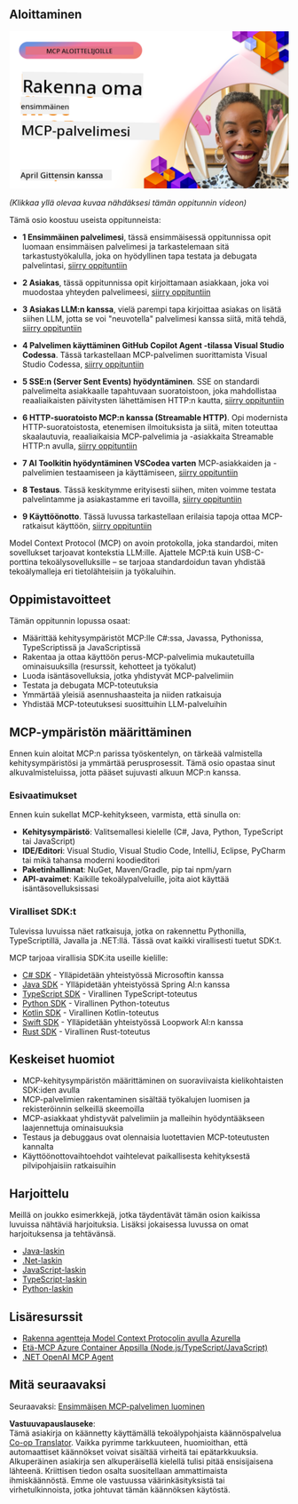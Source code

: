 <!--
CO_OP_TRANSLATOR_METADATA:
{
  "original_hash": "858362ce0118de3fec0f9114bf396101",
  "translation_date": "2025-08-18T16:12:52+00:00",
  "source_file": "03-GettingStarted/README.md",
  "language_code": "fi"
}
-->
## Aloittaminen  

[![Luo ensimmäinen MCP-palvelimesi](../../../translated_images/04.0ea920069efd979a0b2dad51e72c1df7ead9c57b3305796068a6cee1f0dd6674.fi.png)](https://youtu.be/sNDZO9N4m9Y)

_(Klikkaa yllä olevaa kuvaa nähdäksesi tämän oppitunnin videon)_

Tämä osio koostuu useista oppitunneista:

- **1 Ensimmäinen palvelimesi**, tässä ensimmäisessä oppitunnissa opit luomaan ensimmäisen palvelimesi ja tarkastelemaan sitä tarkastustyökalulla, joka on hyödyllinen tapa testata ja debugata palvelintasi, [siirry oppituntiin](01-first-server/README.md)

- **2 Asiakas**, tässä oppitunnissa opit kirjoittamaan asiakkaan, joka voi muodostaa yhteyden palvelimeesi, [siirry oppituntiin](02-client/README.md)

- **3 Asiakas LLM:n kanssa**, vielä parempi tapa kirjoittaa asiakas on lisätä siihen LLM, jotta se voi "neuvotella" palvelimesi kanssa siitä, mitä tehdä, [siirry oppituntiin](03-llm-client/README.md)

- **4 Palvelimen käyttäminen GitHub Copilot Agent -tilassa Visual Studio Codessa**. Tässä tarkastellaan MCP-palvelimen suorittamista Visual Studio Codessa, [siirry oppituntiin](04-vscode/README.md)

- **5 SSE:n (Server Sent Events) hyödyntäminen**. SSE on standardi palvelimelta asiakkaalle tapahtuvaan suoratoistoon, joka mahdollistaa reaaliaikaisten päivitysten lähettämisen HTTP:n kautta, [siirry oppituntiin](05-sse-server/README.md)

- **6 HTTP-suoratoisto MCP:n kanssa (Streamable HTTP)**. Opi modernista HTTP-suoratoistosta, etenemisen ilmoituksista ja siitä, miten toteuttaa skaalautuvia, reaaliaikaisia MCP-palvelimia ja -asiakkaita Streamable HTTP:n avulla, [siirry oppituntiin](06-http-streaming/README.md)

- **7 AI Toolkitin hyödyntäminen VSCodea varten** MCP-asiakkaiden ja -palvelimien testaamiseen ja käyttämiseen, [siirry oppituntiin](07-aitk/README.md)

- **8 Testaus**. Tässä keskitymme erityisesti siihen, miten voimme testata palvelintamme ja asiakastamme eri tavoilla, [siirry oppituntiin](08-testing/README.md)

- **9 Käyttöönotto**. Tässä luvussa tarkastellaan erilaisia tapoja ottaa MCP-ratkaisut käyttöön, [siirry oppituntiin](09-deployment/README.md)

Model Context Protocol (MCP) on avoin protokolla, joka standardoi, miten sovellukset tarjoavat kontekstia LLM:ille. Ajattele MCP:tä kuin USB-C-porttina tekoälysovelluksille – se tarjoaa standardoidun tavan yhdistää tekoälymalleja eri tietolähteisiin ja työkaluihin.

## Oppimistavoitteet

Tämän oppitunnin lopussa osaat:

- Määrittää kehitysympäristöt MCP:lle C#:ssa, Javassa, Pythonissa, TypeScriptissä ja JavaScriptissä
- Rakentaa ja ottaa käyttöön perus-MCP-palvelimia mukautetuilla ominaisuuksilla (resurssit, kehotteet ja työkalut)
- Luoda isäntäsovelluksia, jotka yhdistyvät MCP-palvelimiin
- Testata ja debugata MCP-toteutuksia
- Ymmärtää yleisiä asennushaasteita ja niiden ratkaisuja
- Yhdistää MCP-toteutuksesi suosittuihin LLM-palveluihin

## MCP-ympäristön määrittäminen

Ennen kuin aloitat MCP:n parissa työskentelyn, on tärkeää valmistella kehitysympäristösi ja ymmärtää perusprosessit. Tämä osio opastaa sinut alkuvalmisteluissa, jotta pääset sujuvasti alkuun MCP:n kanssa.

### Esivaatimukset

Ennen kuin sukellat MCP-kehitykseen, varmista, että sinulla on:

- **Kehitysympäristö**: Valitsemallesi kielelle (C#, Java, Python, TypeScript tai JavaScript)
- **IDE/Editori**: Visual Studio, Visual Studio Code, IntelliJ, Eclipse, PyCharm tai mikä tahansa moderni koodieditori
- **Paketinhallinnat**: NuGet, Maven/Gradle, pip tai npm/yarn
- **API-avaimet**: Kaikille tekoälypalveluille, joita aiot käyttää isäntäsovelluksissasi

### Viralliset SDK:t

Tulevissa luvuissa näet ratkaisuja, jotka on rakennettu Pythonilla, TypeScriptillä, Javalla ja .NET:llä. Tässä ovat kaikki virallisesti tuetut SDK:t.

MCP tarjoaa virallisia SDK:ita useille kielille:
- [C# SDK](https://github.com/modelcontextprotocol/csharp-sdk) - Ylläpidetään yhteistyössä Microsoftin kanssa
- [Java SDK](https://github.com/modelcontextprotocol/java-sdk) - Ylläpidetään yhteistyössä Spring AI:n kanssa
- [TypeScript SDK](https://github.com/modelcontextprotocol/typescript-sdk) - Virallinen TypeScript-toteutus
- [Python SDK](https://github.com/modelcontextprotocol/python-sdk) - Virallinen Python-toteutus
- [Kotlin SDK](https://github.com/modelcontextprotocol/kotlin-sdk) - Virallinen Kotlin-toteutus
- [Swift SDK](https://github.com/modelcontextprotocol/swift-sdk) - Ylläpidetään yhteistyössä Loopwork AI:n kanssa
- [Rust SDK](https://github.com/modelcontextprotocol/rust-sdk) - Virallinen Rust-toteutus

## Keskeiset huomiot

- MCP-kehitysympäristön määrittäminen on suoraviivaista kielikohtaisten SDK:iden avulla
- MCP-palvelimien rakentaminen sisältää työkalujen luomisen ja rekisteröinnin selkeillä skeemoilla
- MCP-asiakkaat yhdistyvät palvelimiin ja malleihin hyödyntääkseen laajennettuja ominaisuuksia
- Testaus ja debuggaus ovat olennaisia luotettavien MCP-toteutusten kannalta
- Käyttöönottovaihtoehdot vaihtelevat paikallisesta kehityksestä pilvipohjaisiin ratkaisuihin

## Harjoittelu

Meillä on joukko esimerkkejä, jotka täydentävät tämän osion kaikissa luvuissa nähtäviä harjoituksia. Lisäksi jokaisessa luvussa on omat harjoituksensa ja tehtävänsä.

- [Java-laskin](./samples/java/calculator/README.md)
- [.Net-laskin](../../../03-GettingStarted/samples/csharp)
- [JavaScript-laskin](./samples/javascript/README.md)
- [TypeScript-laskin](./samples/typescript/README.md)
- [Python-laskin](../../../03-GettingStarted/samples/python)

## Lisäresurssit

- [Rakenna agentteja Model Context Protocolin avulla Azurella](https://learn.microsoft.com/azure/developer/ai/intro-agents-mcp)
- [Etä-MCP Azure Container Appsilla (Node.js/TypeScript/JavaScript)](https://learn.microsoft.com/samples/azure-samples/mcp-container-ts/mcp-container-ts/)
- [.NET OpenAI MCP Agent](https://learn.microsoft.com/samples/azure-samples/openai-mcp-agent-dotnet/openai-mcp-agent-dotnet/)

## Mitä seuraavaksi

Seuraavaksi: [Ensimmäisen MCP-palvelimen luominen](01-first-server/README.md)

**Vastuuvapauslauseke**:  
Tämä asiakirja on käännetty käyttämällä tekoälypohjaista käännöspalvelua [Co-op Translator](https://github.com/Azure/co-op-translator). Vaikka pyrimme tarkkuuteen, huomioithan, että automaattiset käännökset voivat sisältää virheitä tai epätarkkuuksia. Alkuperäinen asiakirja sen alkuperäisellä kielellä tulisi pitää ensisijaisena lähteenä. Kriittisen tiedon osalta suositellaan ammattimaista ihmiskäännöstä. Emme ole vastuussa väärinkäsityksistä tai virhetulkinnoista, jotka johtuvat tämän käännöksen käytöstä.
